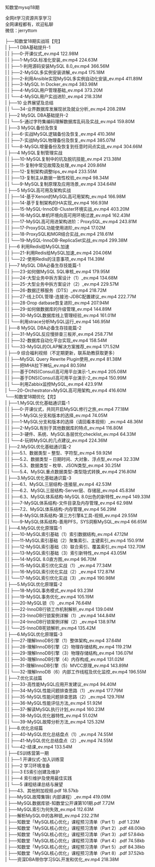 知数堂mysql18期

全网it学习资源共享学习<br>全网课程都有，欢迎私聊<br>微信：jerryttom<br>

├──知数堂18期实战班【完】<br> | ├──1 DBA基础提升-1<br> | | ├──0-开课仪式_ev.mp4 122.98M<br> | | ├──1-MySQL标准化安装_ev.mp4 224.63M<br> | | ├──1-利用源码安装MySQL 8.0_ev.mp4 366.56M<br> | | ├──2-MySQL多实例安装讲解_ev.mp4 175.18M<br> | | ├──2-利用Ansible实现MySQL多实例自动化安装_ev.mp4 411.89M<br> | | ├──3-MySQL In Docker_ev.mp4 383.98M<br> | | ├──4-MySQL用户管理基础_ev.mp4 373.20M<br> | | └──4-MySQL用户实战进阶_ev.mp4 218.33M<br> | ├──10 业界展望及总结<br> | | └──34-业界数据库发展现状及就业分析_ev.mp4 208.28M<br> | ├──2 MySQL DBA基础提升-2<br> | | └──5-通过字符集编码理解数据库乱码及实战_ev.mp4 159.80M<br> | ├──3 MySQL备份及恢复<br> | | ├──6-实战MySQL逻辑备份及恢复_ev.mp4 410.36M<br> | | ├──7-实战MySQL物理备份及恢复_ev.mp4 385.07M<br> | | └──8-MySQL增量备份及恢复到任意时间点实战_ev.mp4 304.66M<br> | ├──4 MySQL复制管理实战<br> | | ├──10-MySQL复制中的坑及脱坑技能_ev.mp4 213.38M<br> | | ├──11-复制中常见故障及处理_ev.mp4 209.86M<br> | | ├──12-复制架构调整tips_ev.mp4 233.55M<br> | | ├──13-复制主从数据一致性校验_ev.mp4 98.34M<br> | | └──9-MySQL复制原理及应用场景_ev.mp4 334.64M<br> | ├──5 MySQL高可用及架构实战<br> | | ├──14-基于Xenon的MySQL高可用架构_ev.mp4 166.98M<br> | | ├──14-基于复制架构的HA实现_ev.mp4 166.93M<br> | | ├──15-MySQL-InnoDB-Cluster环境实战_ev.mp4 403.20M<br> | | ├──16-MySQL单机环境向高可用环境过渡_ev.mp4 162.43M<br> | | ├──17-MySQL高可用进架构进阶：ProxySQL_ev.mp4 243.81M<br> | | ├──17-ProxySQL功能使用进阶_ev.mp4 17.02M<br> | | ├──18-ProxySQL和MGR结合实战_ev.mp4 218.61M<br> | | └──19-MySQL-InnoDB-ReplicaSet实战_ev.mp4 299.38M<br> | ├──6 利用Redis给MySQL加速<br> | | ├──21-利用Redis给MySQL加速_ev.mp4 204.06M<br> | | └──22-使用Redis的注意事项_ev.mp4 114.39M<br> | ├──7 MySQL DBA必备生存技能篇-1<br> | | ├──23-如何做MySQL SQL审核_ev.mp4 179.95M<br> | | ├──24-大型业务中拆方案设计（1）_ev.mp4 134.68M<br> | | ├──25-大型业务中拆方案设计（2）_ev.mp4 229.57M<br> | | ├──26-数据迁移服务（DTS）_ev.mp4 218.72M<br> | | ├──27-线上DDL管理-连接池-JDBC配置建议_ev.mp4 222.77M<br> | | ├──28-Drop datbase恢复进阶_ev.mp4 207.94M<br> | | ├──29-如何做数据库的升级管理_ev.mp4 144.89M<br> | | ├──30-MySQL数据库线上管理经验_ev.mp4 161.01M<br> | | └──利用strace分析MySQL运行_ev.mp4 146.95M<br> | ├──8 MySQL DBA必备生存技能篇-2<br> | | ├──31-MySQL反应慢排查三板斧_ev.mp4 258.77M<br> | | ├──32-数据库自动化平台实现_ev.mp4 158.54M<br> | | └──33-MySQL的OLAP解决方案推荐_ev.mp4 171.52M<br> | ├──9 综合福利视频（不定期更新，联系助教获取更多）<br> | | ├──MySQL Query Rewrite Plugin使用_ev.mp4 81.38M<br> | | ├──把MHA拉下神坛_ev.mp4 80.59M<br> | | ├──基于DNS(Consul)高可用平台演示-1_ev.mp4 205.08M<br> | | ├──基于DNS(Consul)高可用平台演示-2_ev.mp4 150.99M<br> | | └──利用Zabbix监控MySQL_ev.mp4 423.91M<br> | └──20-Orchestrator+MySQL高可用架构_ev.mp4 416.60M<br> └──知数堂18期优化【完】<br> | ├──1.MySQL优化基础通识篇-1<br> | | ├──0-开课仪式，共同开启MySQL修行之旅_ev.mp4 77.18M<br> | | ├──1-MySQL分支和版本的选择_ev.mp4 74.05M<br> | | ├──1-MySQL分支和版本的选择（请回看本视频）_ev.mp4 48.36M<br> | | ├──2-MySQL有别于其他数据库的特点_ev.mp4 116.80M<br> | | ├──3-硬件、系统、MySQL各层优化checklist_ev.mp4 64.33M<br> | | └──4-玩转MySQL的几点建议_ev.mp4 224.36M<br> | ├──2.MySQL优化基础通识篇-2<br> | | ├──5.1、数据类型 – 整型、字符型_ev.mp4 59.92M<br> | | ├──5.2、数据类型 – 日期时间、大对象、浮点型_ev.mp4 32.33M<br> | | ├──5.3、数据类型 – 枚举、JSON类型_ev.mp4 30.25M<br> | | └──5.4、MySQL重点数据类型-类型隐式转换_ev.mp4 216.80M<br> | ├──3.MySQL优化基础通识篇-3<br> | | ├──6.1、MySQL三层结构-连接层_ev.mp4 42.53M<br> | | ├──6.2、MySQL三层结构-Server层、存储层_ev.mp4 45.83M<br> | | ├──6.3、MySQL体系结构-MySQL 8.0出色的新特性_ev.mp4 149.33M<br> | | ├──7-MySQL体系结构-文件目录及内存管理_ev.mp4 62.98M<br> | | ├──7.2、MySQL体系结构-内存管理_ev.mp4 56.29M<br> | | ├──8-MySQL体系结构-第三方引擎&amp;工具-视频_ev.mp4 29.55M<br> | | └──9-MySQL体系结构-善用PFS，SYS洞察MySQL_ev.mp4 66.65M<br> | ├──4.MySQL优化原理篇-1<br> | | ├──10-MySQL索引基础（1）索引数据结构_ev.mp4 47.12M<br> | | ├──11-MySQL索引基础（2）聚集索引、主键索引_ev.mp4 150.91M<br> | | ├──12-MySQL索引基础（3）联合索引、覆盖索引_ev.mp4 132.70M<br> | | ├──13-MySQL索引基础（3）索引新特性_ev.mp4 43.05M<br> | | ├──14-MySQL 8.0直方图_ev.mp4 96.70M<br> | | ├──15-MySQL索引优化实战（1）_ev.mp4 77.34M<br> | | ├──16-MySQL索引优化实战（2）_ev.mp4 172.87M<br> | | └──17-MySQL索引优化实战（3）_ev.mp4 190.98M<br> | ├──5.MySQL优化原理篇-2<br> | | ├──18-MySQL事务模式_ev.mp4 93.23M<br> | | ├──19-MySQL事务优化_ev.mp4 105.19M<br> | | ├──20-MySQL锁（1）_ev.mp4 76.64M<br> | | ├──22-InnoDB行锁工作机制解析_ev.mp4 139.04M<br> | | ├──23-InnoDB行锁案例详解（1）_ev.mp4 144.84M<br> | | ├──24-InnoDB行锁案例详解（2）_ev.mp4 138.97M<br> | | └──25-InnoDB死锁解析_ev.mp4 135.42M<br> | ├──6.MySQL优化原理篇-3<br> | | ├──27-理解InnoDB引擎（1）整体架构_ev.mp4 37.64M<br> | | ├──28-理解InnoDB引擎（2）物理存储结构_ev.mp4 119.21M<br> | | ├──29-理解InnoDB引擎（3）物理存储结构_ev.mp4 136.07M<br> | | ├──30-理解InnoDB引擎（4）内存构成_ev.mp4 131.02M<br> | | ├──31-理解InnoDB引擎（5）MVCC原理_ev.mp4 143.89M<br> | | └──32-理解InnoDB（6）内部工作线程及优化监控_ev.mp4 196.55M<br> | ├──7.优化实战篇<br> | | ├──33-高性能MySQL应用开发建议_ev.mp4 94.40M<br> | | ├──34-MySQL性能问题排查思路（1）_ev.mp4 177.79M<br> | | ├──35-MySQL性能问题排查思路（2）_ev.mp4 129.76M<br> | | ├──36-MySQL性能评估方法_ev.mp4 51.92M<br> | | ├──37-解读MySQL执行计划_ev.mp4 160.23M<br> | | ├──38-MySQL优化器特性_ev.mp4 51.02M<br> | | └──39-MySQL故障分析方法_ev.mp4 125.32M<br> | ├──8.优化总结篇<br> | | ├──40-MySQL优化总结盘点（1）_ev.mp4 74.55M<br> | | ├──41-MySQL优化总结盘点（2）_ev.mp4 74.55M<br> | | └──42-结课_ev.mp4 133.54M<br> | ├──ES训练营第一期<br> | | ├──1 开课仪式-加入训练营<br> | | ├──2 学习环境准备<br> | | ├──3 ES索引创建及维护<br> | | ├──4 索引维护及使用最佳实践<br> | | └──5 课程结课总结与展望<br> | ├──43、其他附加视频.pdf 18.57kb<br> | ├──MySQL故障集锦( 内部课程）_ev.mp4 419.09M<br> | ├──MySQL数据库锁-知数堂公开课第101期.pdf 7.72M<br> | ├──MySQL索引为何失效_ev.mp4 112.63M<br> | ├──解析MySQL中的各种锁_ev.mp4 232.21M<br> | ├──知数堂「MySQL核心优化」课程预习清单（Part 1）.pdf 1.23M<br> | ├──知数堂「MySQL核心优化」课程预习清单（Part 2）.pdf 48.00kb<br> | ├──知数堂「MySQL核心优化」课程预习清单（Part 3）.pdf 57.84kb<br> | ├──知数堂「MySQL核心优化」课程预习清单（Part 4）.pdf 74.58kb<br> | ├──知数堂「MySQL核心优化」课程预习清单（Part 5）.pdf 84.38kb<br> | ├──知数堂「MySQL核心优化」课程预习清单（Part 8）.pdf 37.52kb<br> | └──资深DBA带你学习SQL开发和优化_ev.mp4 218.38M